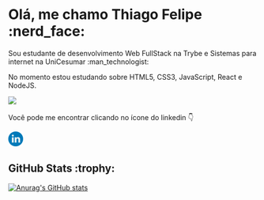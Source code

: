 
<h1>Olá, me chamo Thiago Felipe :nerd_face:</h1>

<p>Sou estudante de desenvolvimento Web FullStack na Trybe e Sistemas para internet na UniCesumar :man_technologist:</p>
<p>No momento estou estudando sobre HTML5, CSS3, JavaScript, React e NodeJS.</p>

<img src="https://media.giphy.com/media/iIqmM5tTjmpOB9mpbn/giphy.gif"/>

<p>Você pode me encontrar clicando no ícone do linkedin 👇</p>

<a href="https://www.linkedin.com/in/tfeliperibeiro/"><img src="linkedin.svg" width="30px"/></a>


  <!--Status GitHub-->
<h2>GitHub Stats :trophy:</h2>

[![Anurag's GitHub stats](https://github-readme-stats.vercel.app/api?username=tfeliperibeiro&theme=midnight-purple)](https://github.com/tfeliperibeiro/github-readme-stats)

